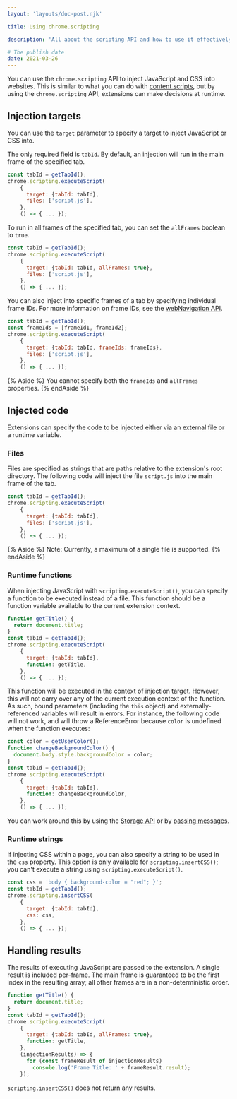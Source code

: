 ```yaml
---
layout: 'layouts/doc-post.njk'

title: Using chrome.scripting

description: 'All about the scripting API and how to use it effectively.'

# The publish date
date: 2021-03-26
---
```


You can use the `chrome.scripting` API to inject JavaScript and CSS into
websites. This is similar to what you can do with
[content scripts][contentscripts], but by using the `chrome.scripting` API,
extensions can make decisions at runtime.

## Injection targets

You can use the `target` parameter to specify a target to inject JavaScript or
CSS into.

The only required field is `tabId`. By default, an injection will run in the
main frame of the specified tab.

```js
const tabId = getTabId();
chrome.scripting.executeScript(
    {
      target: {tabId: tabId},
      files: ['script.js'],
    },
    () => { ... });
```

To run in all frames of the specified tab, you can set the `allFrames` boolean
to `true`.

```js
const tabId = getTabId();
chrome.scripting.executeScript(
    {
      target: {tabId: tabId, allFrames: true},
      files: ['script.js'],
    },
    () => { ... });
```

You can also inject into specific frames of a tab by specifying individual frame
IDs. For more information on frame IDs, see the
[webNavigation API][webnavigation].

```js
const tabId = getTabId();
const frameIds = [frameId1, frameId2];
chrome.scripting.executeScript(
    {
      target: {tabId: tabId, frameIds: frameIds},
      files: ['script.js'],
    },
    () => { ... });
```

{% Aside %}
You cannot specify both the `frameIds` and `allFrames` properties.
{% endAside %}

## Injected code

Extensions can specify the code to be injected either via an external file or a
runtime variable.

### Files

Files are specified as strings that are paths relative to the extension's root
directory. The following code will inject the file `script.js` into the main
frame of the tab.

```js
const tabId = getTabId();
chrome.scripting.executeScript(
    {
      target: {tabId: tabId},
      files: ['script.js'],
    },
    () => { ... });
```

{% Aside %}
Note: Currently, a maximum of a single file is supported.
{% endAside %}

### Runtime functions

When injecting JavaScript with `scripting.executeScript()`, you can specify a
function to be executed instead of a file. This function should be a function
variable available to the current extension context.

```js
function getTitle() {
  return document.title;
}
const tabId = getTabId();
chrome.scripting.executeScript(
    {
      target: {tabId: tabId},
      function: getTitle,
    },
    () => { ... });
```

This function will be executed in the context of injection target. However,
this will not carry over any of the current execution context of the function.
As such, bound parameters (including the `this` object) and
externally-referenced variables will result in errors.  For instance, the
following code will not work, and will throw a ReferenceError because `color`
is undefined when the function executes:

```js
const color = getUserColor();
function changeBackgroundColor() {
  document.body.style.backgroundColor = color;
}
const tabId = getTabId();
chrome.scripting.executeScript(
    {
      target: {tabId: tabId},
      function: changeBackgroundColor,
    },
    () => { ... });
```

You can work around this by using the [Storage API][storage] or by
[passing messages][messaging].

### Runtime strings

If injecting CSS within a page, you can also specify a string to be used in the
`css` property. This option is only available for `scripting.insertCSS()`; you
can't execute a string using `scripting.executeScript()`.

```js
const css = 'body { background-color = "red"; }';
const tabId = getTabId();
chrome.scripting.insertCSS(
    {
      target: {tabId: tabId},
      css: css,
    },
    () => { ... });
```

## Handling results

The results of executing JavaScript are passed to the extension. A single
result is included per-frame. The main frame is guaranteed to be the first
index in the resulting array; all other frames are in a non-deterministic
order.

```js
function getTitle() {
  return document.title;
}
const tabId = getTabId();
chrome.scripting.executeScript(
    {
      target: {tabId: tabId, allFrames: true},
      function: getTitle,
    },
    (injectionResults) => {
      for (const frameResult of injectionResults)
        console.log('Frame Title: ' + frameResult.result);
    });
```

`scripting.insertCSS()` does not return any results.

[contentscripts]: /docs/extensions/mv3/content_scripts
[webnavigation]: /docs/extensions/reference/webNavigation
[storage]: /docs/extensions/reference/storage
[messaging]: /docs/extensions/mv3/messaging

